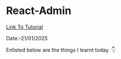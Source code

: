 # React-Admin


<a href = "https://www.youtube.com/watch?v=PyaSnpXssks"> Link To Tutorial </a>
<br>

Date:-21/01/2025 
<br>

Enlisted below are the things I learnt today. 👇
<br>
